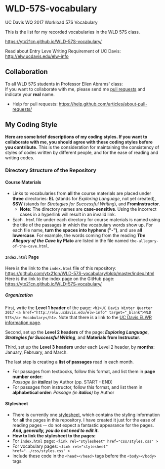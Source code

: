 # WLD-57S-vocabulary

UC Davis WQ 2017 Workload 57S Vocabulary

This is the list for my recorded vocabularies in the WLD 57S class.

https://ytx21cn.github.io/WLD-57S-vocabulary/

Read about Entry Leve Writing Requirement of UC Davis: http://elw.ucdavis.edu/elw-info

## Collaboration
To all WLD 57S students in Professor Ellen Abrams' class:  
If you want to collaborate with me, please send me [pull requests](https://github.com/ytx21cn/WLD-57S-vocabulary/pulls) and indicate your **real** name.  
* Help for pull requests: https://help.github.com/articles/about-pull-requests/

## My Coding Style
**Here are some brief descriptions of my coding styles. If you want to collaborate with me, you should agree with these coding styles before you contribute.** This is the consideration for maintaining the consistency of styles of codes written by different people, and for the ease of reading and writing codes.

### Directory Structure of the Repository
#### Course Materials
* Links to vocabularies from **all** the course materials are placed under **three** directories: **EL** (stands for _Exploring Language_, not yet created), **SSW** (stands for _Strategies for Successful Writing_), and **FromInstructor**.
  * **Note:** The directory names are **case-sensitive**. Using the incorrect cases in a hyperlink will result in an invalid link.
* Each `.html` file under each directory for course materials is named using the title of the passages in which the vocabulary words show up. For each file name, **turn the spaces into hyphens ("-")**, and use **all lowercase**. For example, the words coming from the reading **_The Allegory of the Cave_ by Plato** are listed in the file named `the-allegory-of-the-cave.html`.

#### `Index.html` Page ####
Here is the link to the `index.html` file of this repository: https://github.com/ytx21cn/WLD-57S-vocabulary/blob/master/index.html  
Here is the link to the index page on the GitHub page: https://ytx21cn.github.io/WLD-57S-vocabulary/

##### Organization #####
First, write the **Level 1 header** of the page: `<h1>UC Davis Winter Quarter 2017 <a href="http://elw.ucdavis.edu/elw-info" target="_blank">WLD 57S</a> Vocabulary</h1>`. Note that there is a link to the [UC Davis ELWR information page](http://elw.ucdavis.edu/elw-info).  

Second, set up the **Level 2 headers** of the page: **_Exploring Language_**, **_Strategies for Successful Writing_**, and **Materials from Instructor**.

Third, set up the **Level 3 headers** under each Level 2 header, by **months**: January, February, and March.

The last step is creating a **list of passages** read in each month.  
* For passages from textbooks, follow this format, and list them in **page number order**:  
 _Passage (in **italics**)_ by Author (pp. START - END)
* For passages from instructor, follow this format, and list them in **alphabetical order**:
 _Passage (in **italics**)_ by Author

#### Stylesheet
* There is currently one [stylesheet](https://github.com/ytx21cn/WLD-57S-vocabulary/blob/master/css/styles.css), which contains the styling information for **all** the pages in this repository. I have created it just for the ease of reading pages -- do not expect a fantastic appearance for the pages. **_And, generally, you do not need to edit it._**
* **How to link the stylesheet to the pages:**
 * For `index.html` page: `<link rel="stylesheet" href="css/styles.css" >`
 * For vocabulary pages: `<link rel="stylesheet" href="../css/styles.css" >`
 * Include these code in the `<head></head>` tags before the `<body></body>` tags.
